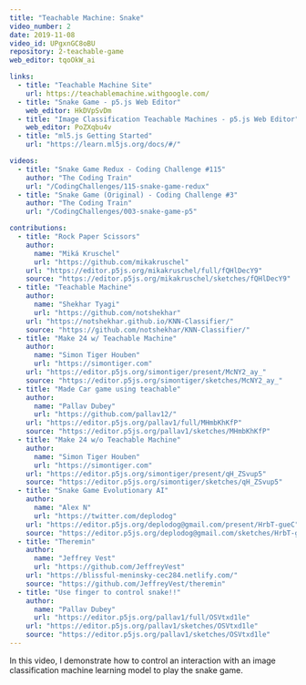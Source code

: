 ```yaml
---
title: "Teachable Machine: Snake"
video_number: 2
date: 2019-11-08
video_id: UPgxnGC8oBU
repository: 2-teachable-game
web_editor: tqoOkW_ai

links:
  - title: "Teachable Machine Site"
    url: https://teachablemachine.withgoogle.com/
  - title: "Snake Game - p5.js Web Editor"
    web_editor: HkDVpSvDm
  - title: "Image Classification Teachable Machines - p5.js Web Editor"
    web_editor: PoZXqbu4v
  - title: "ml5.js Getting Started"
    url: "https://learn.ml5js.org/docs/#/"

videos:
  - title: "Snake Game Redux - Coding Challenge #115"
    author: "The Coding Train"
    url: "/CodingChallenges/115-snake-game-redux"
  - title: "Snake Game (Original) - Coding Challenge #3"
    author: "The Coding Train"
    url: "/CodingChallenges/003-snake-game-p5"

contributions:
  - title: "Rock Paper Scissors"
    author:
      name: "Miká Kruschel"
      url: "https://github.com/mikakruschel"
    url: "https://editor.p5js.org/mikakruschel/full/fQHlDecY9"
    source: "https://editor.p5js.org/mikakruschel/sketches/fQHlDecY9"
  - title: "Teachable Machine"
    author:
      name: "Shekhar Tyagi"
      url: "https://github.com/notshekhar"
    url: "https://notshekhar.github.io/KNN-Classifier/"
    source: "https://github.com/notshekhar/KNN-Classifier/"
  - title: "Make 24 w/ Teachable Machine"
    author:
      name: "Simon Tiger Houben"
      url: "https://simontiger.com"
    url: "https://editor.p5js.org/simontiger/present/McNY2_ay_"
    source: "https://editor.p5js.org/simontiger/sketches/McNY2_ay_"
  - title: "Made Car game using teachable"
    author:
      name: "Pallav Dubey"
      url: "https://github.com/pallav12/"
    url: "https://editor.p5js.org/pallav1/full/MHmbKhKfP"
    source: "https://editor.p5js.org/pallav1/sketches/MHmbKhKfP"
  - title: "Make 24 w/o Teachable Machine"
    author:
      name: "Simon Tiger Houben"
      url: "https://simontiger.com"
    url: "https://editor.p5js.org/simontiger/present/qH_ZSvup5"
    source: "https://editor.p5js.org/simontiger/sketches/qH_ZSvup5"
  - title: "Snake Game Evolutionary AI"
    author:
      name: "Alex N"
      url: "https://twitter.com/deplodog"
    url: "https://editor.p5js.org/deplodog@gmail.com/present/HrbT-gueC"
    source: "https://editor.p5js.org/deplodog@gmail.com/sketches/HrbT-gueC"
  - title: "Theremin"
    author:
      name: "Jeffrey Vest"
      url: "https://github.com/JeffreyVest"
    url: "https://blissful-meninsky-cec284.netlify.com/"
    source: "https://github.com/JeffreyVest/theremin"
  - title: "Use finger to control snake!!"
    author:
      name: "Pallav Dubey"
      url: "https://editor.p5js.org/pallav1/full/OSVtxd1le"
    url: "https://editor.p5js.org/pallav1/sketches/OSVtxd1le"
    source: "https://editor.p5js.org/pallav1/sketches/OSVtxd1le"
---
```


In this video, I demonstrate how to control an interaction with an image classification machine learning model to play the snake game.
